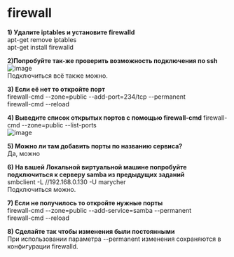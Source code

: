 # firewall

**1) Удалите iptables и установите firewalld**  
apt-get remove iptables  
apt-get install firewalld  

**2)Попробуйте так-же проверить возможность подключения по ssh**  
![image](https://github.com/user-attachments/assets/f6e05ce4-5ffd-488a-9a63-215bbe07f91d)  
Подключиться всё также можно.

**3) Если её нет то откройте порт**  
firewall-cmd --zone=public --add-port=234/tcp --permanent  
firewall-cmd --reload  

**4) Выведите список открытых портов с помощью firewall-cmd**
firewall-cmd --zone=public --list-ports  
![image](https://github.com/user-attachments/assets/8d1d2cc6-3589-488a-b004-4f2aeecd13c5)  


**5) Можно ли там добавить порты по названию сервиса?**  
Да, можно  

**6) На вашей Локальной виртуальной машине попробуйте подключиться к серверу samba из предыдущих заданий**  
smbclient -L //192.168.0.130 -U marycher  
Подключиться можно.

**7) Если не получилось то откройте нужные порты**  
firewall-cmd --zone=public --add-service=samba --permanent  
firewall-cmd --reload  

**8) Сделайте так чтобы изменения были постоянными**  
При использовании параметра --permanent изменения сохраняются в конфигурации firewalld.  
